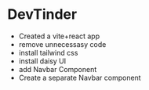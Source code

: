 # DevTinder
- Created a vite+react app
- remove unnecessasy code
- install tailwind css
- install daisy UI
- add Navbar Component
- Create a separate Navbar component

